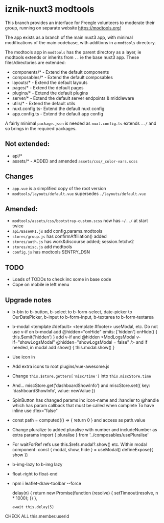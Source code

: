 # iznik-nuxt3 modtools

This branch provides an interface for Freegle volunteers to moderate their group, running on separate website https://modtools.org/

The app exists as a branch of the main nuxt3 app, with minimal modifications of the main codebase, with additions in a `modtools` directory.

The modtools app in `modtools` has the parent directory as a layer, ie modtools extends or inherits from `..` ie the base nuxt3 app. 
These files/directories are extended:

* components/* - Extend the default components
* composables/* - Extend the default composables
* layouts/* - Extend the default layouts
* pages/* - Extend the default pages
* plugins/* - Extend the default plugins
* server/* - Extend the default server endpoints & middleware
* utils/* - Extend the default utils
* nuxt.config.ts- Extend the default nuxt config
* app.config.ts - Extend the default app config

A fairly minimal `package.json` is needed as `nuxt.config.ts` extends `../` and so brings in the required packages.

## Not extended:

* api/*
* assets/* - ADDED and amended `assets/css/_color-vars.scss`

## Changes

* `app.vue` is a simplified copy of the root version
* `modtools/layouts/default.vue` supersedes `./layouts/default.vue`

## Amended:

* `modtools/assets/css/bootstrap-custom.scss` now has `~/../` at start twice
* `api/BaseAPI.js` add config.params.modtools
* `stores/group.js` has confirmAffiliation() added
* `stores/auth.js` has work&discourse added; session.fetchv2
* `stores/misc.js` add modtools
* `config.js` has modtools SENTRY_DSN

## TODO

* Loads of TODOs to check inc some in base code
* Cope on mobile ie left menu

## Upgrade notes

* b-btn to b-button, b-select to b-form-select, date-picker to OurDatePicker, b-input to b-form-input, b-textarea to b-form-textarea
* b-modal <template #default> <template #footer> useModal, etc. Do not use v-if on b-modal
  add @hidden="onHide" emits: ['hidden'] onHide() { this.$emit('hidden') }
  add v-if and @hidden <ModLogsModal v-if="showLogsModal" @hidden="showLogsModal = false" />
  and if needed, in modal add show() { this.modal.show() }
* Use icon in <v-icon :icon="['fab', 'discourse']" scale="2" />
* Add extra icons to root plugins/vue-awesome.js
* Change `this.$store.getters['misc/time']` into `this.miscStore.time`
* And... miscStore.get('dashboardShowInfo') and miscStore.set({ key: 'dashboardShowInfo', value: newValue })
* SpinButton has changed params inc icon-name and :handler to @handle which has param callback that must be called when complete
  To have inline use :flex="false"
* const path = computed(() => { return 0 } and access as path.value
* Change pluralize to added pluralise with number and includeNumber as extra params
  import { pluralise } from '../composables/usePluralise'
* For waitForRef refs use this.$refs.modal?.show() etc. Within modal component:
    const { modal, show, hide } = useModal()
    defineExpose({ show })

* b-img-lazy to b-img lazy
* float-right to float-end

* npm i leaflet-draw-toolbar --force

    delay(n) {
      return new Promise(function (resolve) {
        setTimeout(resolve, n * 1000);
      })
    },

      await this.delay(5)

CHECK ALL this.member.userid
